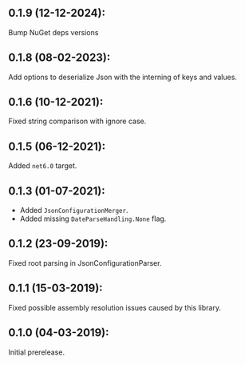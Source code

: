 ## 0.1.9 (12-12-2024): 

Bump NuGet deps versions

## 0.1.8 (08-02-2023):

Add options to deserialize Json with the interning of keys and values.

## 0.1.6 (10-12-2021):

Fixed string comparison with ignore case.

## 0.1.5 (06-12-2021):

Added `net6.0` target.

## 0.1.3 (01-07-2021):

- Added `JsonConfigurationMerger`.
- Added missing `DateParseHandling.None` flag.

## 0.1.2 (23-09-2019):

Fixed root parsing in JsonConfigurationParser.

## 0.1.1 (15-03-2019):

Fixed possible assembly resolution issues caused by this library.

## 0.1.0 (04-03-2019): 

Initial prerelease.